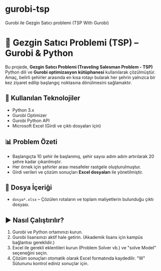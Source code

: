 # gurobi-tsp
Gurobi ile Gezgin Satıcı problemi (TSP With Gurobi)
# 📍 Gezgin Satıcı Problemi (TSP) – Gurobi & Python
Bu projede, **Gezgin Satıcı Problemi (Traveling Salesman Problem - TSP)** Python dili ve **Gurobi optimizasyon kütüphanesi** kullanılarak çözülmüştür. Amaç, belirli şehirler arasında en kısa rotayı bularak her şehrin yalnızca bir kez ziyaret edilip başlangıç noktasına dönülmesini sağlamaktır.

## 🔧 Kullanılan Teknolojiler

- Python 3.x  
- Gurobi Optimizer  
- Gurobi Python API  
- Microsoft Excel (Girdi ve çıktı dosyaları için)

## 📊 Problem Özeti

- Başlangıçta 10 şehir ile başlanmış, şehir sayısı adım adım artırılarak 20 şehre kadar çıkarılmıştır.
- Her örnek için şehirler arası mesafeler rastgele oluşturulmuştur.
- Girdi verileri ve çözüm sonuçları **Excel dosyaları** ile yönetilmiştir.

## 📁 Dosya İçeriği

- `dosya*.xlsx` – Çözülen rotaların ve toplam maliyetlerin bulunduğu çıktı dosyası.  

## ▶️ Nasıl Çalıştırılır?

1. Gurobi ve Python ortamınızı kurun.
2. Gurobi lisansınızı aktif hale getirin. (Akademik lisans için kampüs bağlantısı gereklidir.)
3. Excel ile gerekli eklentileri kurun (Problem Solver vb.) ve "solve Model" seçeneğini seçin.
4. Çözüm sonuçları otomatik olarak Excel formatında kaydedilir. "W" Sütununu kontrol ediniz sonuçlar için.

